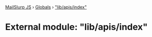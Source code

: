 [MailSlurp JS](../README.md) › [Globals](../globals.md) › ["lib/apis/index"](_lib_apis_index_.md)

# External module: "lib/apis/index"


